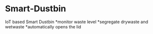 # Smart-Dustbin

IoT based Smart Dustbin
*monitor waste level
*segregate drywaste and wetwaste
*automatically opens the lid

